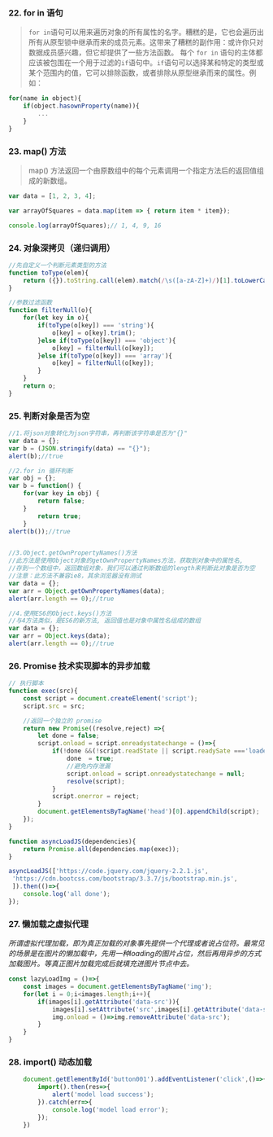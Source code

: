 ﻿### 22. for in 语句
>`for in`语句可以用来遍历对象的所有属性的名字。糟糕的是，它也会遍历出所有从原型锁中继承而来的成员元素。这带来了糟糕的副作用：或许你只对数据成员感兴趣，但它却提供了一些方法函数。
每个 `for in` 语句的主体都应该被包围在一个用于过滤的`if`语句中。`if`语句可以选择某和特定的类型或某个范围内的值，它可以排除函数，或者排除从原型继承而来的属性。例如：
```javascript
for(name in object){
    if(object.hasownProperty(name)){
        ...
    }
}
```

### 23. map() 方法
>map() 方法返回一个由原数组中的每个元素调用一个指定方法后的返回值组成的新数组。
```javascript
var data = [1, 2, 3, 4];

var arrayOfSquares = data.map(item => { return item * item});

console.log(arrayOfSquares);// 1, 4, 9, 16
```

### 24. 对象深拷贝（递归调用）
```javascript
//先自定义一个判断元素类型的方法
function toType(elem){
    return ({}).toString.call(elem).match(/\s([a-zA-Z]+)/)[1].toLowerCase();
}

//参数过滤函数
function filterNull(o){
    for(let key in o){
        if(toType(o[key]) === 'string'){
            o[key] = o[key].trim();
        }else if(toType(o[key]) === 'object'){
            o[key] = filterNull(o[key]);
        }else if(toType(o[key]) === 'array'){
            o[key] = filterNull(o[key]);
        }
    }
    return o;
}
```

### 25. 判断对象是否为空
```javascript
//1.将json对象转化为json字符串，再判断该字符串是否为"{}"
var data = {};
var b = (JSON.stringify(data) == "{}");
alert(b);//true

//2.for in 循环判断
var obj = {};
var b = function() {
    for(var key in obj) {
        return false;
    }
        return true;
    }
alert(b());//true


//3.Object.getOwnPropertyNames()方法
//此方法是使用Object对象的getOwnPropertyNames方法，获取到对象中的属性名,
//存到一个数组中，返回数组对象，我们可以通过判断数组的length来判断此对象是否为空
//注意：此方法不兼容ie8，其余浏览器没有测试
var data = {};
var arr = Object.getOwnPropertyNames(data);
alert(arr.length == 0);//true

//4.使用ES6的Object.keys()方法
//与4方法类似，是ES6的新方法, 返回值也是对象中属性名组成的数组
var data = {};
var arr = Object.keys(data);
alert(arr.length == 0);//true

```

### 26. Promise 技术实现脚本的异步加载
```javascript
// 执行脚本
function exec(src){
    const script = document.createElement('script');
    script.src = src;

    //返回一个独立的 promise
    return new Promise((resolve,reject) =>{
        let done = false;
        script.onload = script.onreadystatechange = ()=>{
            if(!done &&(!script.readState || script.readySate ==='loaded' || script.readyState === 'complete')){
                done  = true;
                //避免内存泄漏
                script.onload = script.onreadystatechange = null;
                resolve(script);
            }
            script.onerror = reject;
        }
        document.getElementsByTagName('head')[0].appendChild(script);
    });
}

function asyncLoadJS(dependencies){
    return Promise.all(dependencies.map(exec));
}

asyncLoadJS(['https://code.jquery.com/jquery-2.2.1.js',
 'https://cdn.bootcss.com/bootstrap/3.3.7/js/bootstrap.min.js',
 ]).then(()=>{
    console.log('all done');
});

```

### 27. 懒加载之虚拟代理
*所谓虚拟代理加载，即为真正加载的对象事先提供一个代理或者说占位符。最常见的场景是在图片的懒加载中，先用一种loading的图片占位，然后再用异步的方式加载图片。等真正图片加载完成后就填充进图片节点中去。*
```javascript
const lazyLoadImg = ()=>{
    const images = document.getElementsByTagName('img');
    for(let i = 0;i<images.length;i++){
        if(images[i].getAttribute('data-src')){
            images[i].setAttribute('src',images[i].getAttribute('data-src'));
            img.onload = ()=>img.removeAttribute('data-src');
        }
    }
}
```

### 28. import() 动态加载
```javascript
    document.getElementById('button001').addEventListener('click',()=>{
        import().then(res=>{
            alert('model load success');
        }).catch(err=>{
            console.log('model load error');
        });
    })
```

